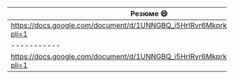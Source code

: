 | Резюме 😄|
| -----------|
| https://docs.google.com/document/d/1UNNGBQ_i5HrIRvr6MkprkNYa51FkEjfs/edit?pli=1 |
| -----------|
| https://docs.google.com/document/d/1UNNGBQ_i5HrIRvr6MkprkNYa51FkEjfs/edit?pli=1 |
